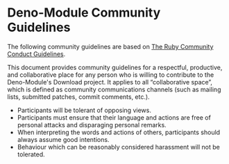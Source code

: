 # Deno-Module Community Guidelines

The following community guidelines are based on
[The Ruby Community Conduct Guidelines](https://www.ruby-lang.org/en/conduct/).

This document provides community guidelines for a respectful, productive, and
collaborative place for any person who is willing to contribute to the
Deno-Module's Download project. It applies to all “collaborative space”, which
is defined as community communications channels (such as mailing lists,
submitted patches, commit comments, etc.).

- Participants will be tolerant of opposing views.
- Participants must ensure that their language and actions are free of personal
  attacks and disparaging personal remarks.
- When interpreting the words and actions of others, participants should always
  assume good intentions.
- Behaviour which can be reasonably considered harassment will not be tolerated.
